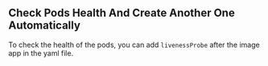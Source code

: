## Check Pods Health And Create Another One Automatically

To check the health of the pods, you can add `livenessProbe` after the image app in the yaml file.
